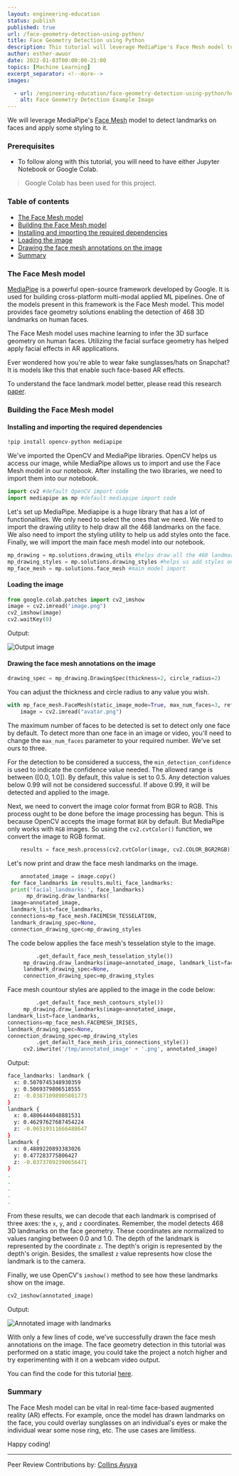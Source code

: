 ```yaml
---
layout: engineering-education
status: publish
published: true
url: /face-geometry-detection-using-python/
title: Face Geometry Detection using Python
description: This tutorial will leverage MediaPipe's Face Mesh model to detect landmarks on faces and style them.
author: esther-awuor
date: 2022-01-03T00:00:00-21:00
topics: [Machine Learning]
excerpt_separator: <!--more-->
images:

  - url: /engineering-education/face-geometry-detection-using-python/hero.png
    alt: Face Geometry Detection Example Image 
---
```

We will leverage MediaPipe's [Face Mesh](https://google.github.io/mediapipe/solutions/face_mesh) model to detect landmarks on faces and apply some styling to it. 
<!--more-->

### Prerequisites
- To follow along with this tutorial, you will need to have either Jupyter Notebook or Google Colab.
> Google Colab has been used for this project.

### Table of contents
- [The Face Mesh model](#the-face-mesh-model)
- [Building the Face Mesh model](#building-the-face-mesh-model)
 - [Installing and importing the required dependencies](#installing-and-importing-the-required-dependencies)
 - [Loading the image](#loading-the-image)
 - [Drawing the face mesh annotations on the image](#drawing-the-face-mesh-annotations-on-the-image)
- [Summary](#summary)

### The Face Mesh model
[MediaPipe](https://google.github.io/mediapipe/) is a powerful open-source framework developed by Google. It is used for building cross-platform multi-modal applied ML pipelines. One of the models present in this framework is the Face Mesh model. This model provides face geometry solutions enabling the detection of 468 3D landmarks on human faces. 

The Face Mesh model uses machine learning to infer the 3D surface geometry on human faces. Utilizing the facial surface geometry has helped apply facial effects in AR applications.  

Ever wondered how you're able to wear fake sunglasses/hats on Snapchat? It is models like this that enable such face-based AR effects.

To understand the face landmark model better, please read this research [paper](https://arxiv.org/pdf/1907.06724.pdf).

### Building the Face Mesh model

#### Installing and importing the required dependencies

```bash
!pip install opencv-python mediapipe
```
We've imported the OpenCV and MediaPipe libraries. OpenCV helps us access our image, while MediaPipe allows us to import and use the Face Mesh model in our notebook. After installing the two libraries, we need to import them into our notebook. 

```python
import cv2 #default OpenCV import code
import mediapipe as mp #default mediapipe import code
```
Let's set up MediaPipe. Mediapipe is a huge library that has a lot of functionalities. We only need to select the ones that we need. We need to import the drawing utility to help draw all the 468 landmarks on the face. We also need to import the styling utility to help us add styles onto the face. Finally, we will import the main face mesh model into our notebook. 

```python
mp_drawing = mp.solutions.drawing_utils #helps draw all the 468 landmarks
mp_drawing_styles = mp.solutions.drawing_styles #helps us add styles onto the face
mp_face_mesh = mp.solutions.face_mesh #main model import
```
#### Loading the image

```python
from google.colab.patches import cv2_imshow
image = cv2.imread("image.png")
cv2_imshow(image)
cv2.waitKey(0)
```
Output:

![Output image](/engineering-education/face-geometry-detection-using-python/image.png)

#### Drawing the face mesh annotations on the image

```python
drawing_spec = mp_drawing.DrawingSpec(thickness=2, circle_radius=2)
```
You can adjust the thickness and circle radius to any value you wish.

```python
with mp_face_mesh.FaceMesh(static_image_mode=True, max_num_faces=3, refine_landmarks=True, min_detection_confidence=0.99) as face_mesh:
    image = cv2.imread("avatar.png")
```
The maximum number of faces to be detected is set to detect only one face by default. To detect more than one face in an image or video, you'll need to change the `max_num_faces` parameter to your required number. We've set ours to three.

For the detection to be considered a success, the `min_detection_confidence` is used to indicate the confidence value needed. The allowed range is between ([0.0, 1.0]). By default, this value is set to 0.5. Any detection values below 0.99 will not be considered successful. If above 0.99, it will be detected and applied to the image.  

Next, we need to convert the image color format from BGR to RGB. This process ought to be done before the image processing has begun. This is because OpenCV accepts the image format `BGR` by default. But MediaPipe only works with `RGB` images. So using the `cv2.cvtColor()` function, we convert the image to RGB format.

```python
    results = face_mesh.process(cv2.cvtColor(image, cv2.COLOR_BGR2RGB))
```

Let's now print and draw the face mesh landmarks on the image. 

```python
    annotated_image = image.copy()
 for face_landmarks in results.multi_face_landmarks:
 print('facial_landmarks:', face_landmarks)
      mp_drawing.draw_landmarks(
 image=annotated_image,
 landmark_list=face_landmarks,
 connections=mp_face_mesh.FACEMESH_TESSELATION,
 landmark_drawing_spec=None,
 connection_drawing_spec=mp_drawing_styles
 ```
 The code below applies the face mesh's tesselation style to the image. 
 
 ```python
          .get_default_face_mesh_tesselation_style())
      mp_drawing.draw_landmarks(image=annotated_image, landmark_list=face_landmarks, connections=mp_face_mesh.FACEMESH_CONTOURS,
      landmark_drawing_spec=None,
      connection_drawing_spec=mp_drawing_styles
 ```
 Face mesh countour styles are applied to the image in the code below:
 
 ```python
          .get_default_face_mesh_contours_style())
      mp_drawing.draw_landmarks(image=annotated_image,
 landmark_list=face_landmarks,
 connections=mp_face_mesh.FACEMESH_IRISES,
 landmark_drawing_spec=None,
 connection_drawing_spec=mp_drawing_styles
          .get_default_face_mesh_iris_connections_style())
      cv2.imwrite('/tmp/annotated_image' + '.png', annotated_image)
```
Output:

```bash
face_landmarks: landmark {
  x: 0.5070745348930359
  y: 0.5069379806518555
  z: -0.03871098905801773
}
landmark {
  x: 0.4806444048881531
  y: 0.46297627687454224
  z: -0.06519311666488647
}
landmark {
  x: 0.4889220893383026
  y: 0.477283775806427
  z: -0.03737092390656471
}
.
.
.
.
.
```
From these results, we can decode that each landmark is comprised of three axes: the `x`, `y`, and `z` coordinates. Remember, the model detects 468 3D landmarks on the face geometry. These coordinates are normalized to values ranging between 0.0 and 1.0. The depth of the landmark is represented by the coordinate `z`. The depth's origin is represented by the depth's origin. Besides, the smallest `z` value represents how close the landmark is to the camera.

Finally, we use OpenCV's `imshow()` method to see how these landmarks show on the image.

```python
cv2_imshow(annotated_image)
```

Output:

![Annotated image with landmarks](/engineering-education/face-geometry-detection-using-python/avatar.png)

With only a few lines of code, we've successfully drawn the face mesh annotations on the image. The face geometry detection in this tutorial was performed on a static image, you could take the project a notch higher and try experimenting with it on a webcam video output.

You can find the code for this tutorial [here](https://colab.research.google.com/drive/18QeqDDfDM5k7avw-3LLQ5oj806c63NT3?usp=sharing).

### Summary
The Face Mesh model can be vital in real-time face-based augmented reality (AR) effects. For example, once the model has drawn landmarks on the face, you could overlay sunglasses on an individual's eyes or make the individual wear some nose ring, etc. The use cases are limitless. 

Happy coding!

---
Peer Review Contributions by: [Collins Ayuya](https://www.section.io/engineering-education/authors/collins-ayuya/)
